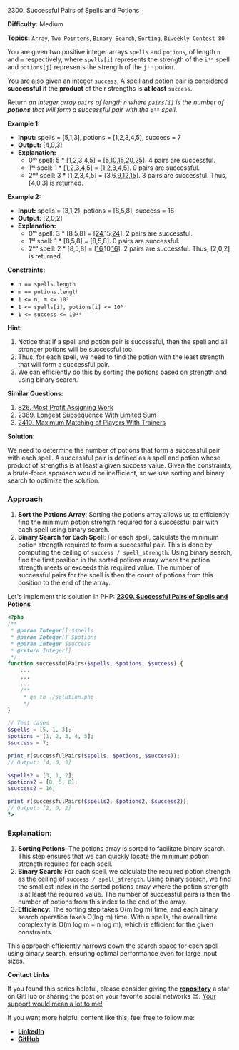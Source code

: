 2300\. Successful Pairs of Spells and Potions

**Difficulty:** Medium

**Topics:** `Array`, `Two Pointers`, `Binary Search`, `Sorting`, `Biweekly Contest 80`

You are given two positive integer arrays `spells` and `potions`, of length `n` and `m` respectively, where `spells[i]` represents the strength of the `iᵗʰ` spell and `potions[j]` represents the strength of the `jᵗʰ` potion.

You are also given an integer `success`. A spell and potion pair is considered **successful** if the **product** of their strengths is **at least** `success`.

Return _an integer array `pairs` of length `n` where `pairs[i]` is the number of **potions** that will form a successful pair with the `iᵗʰ` spell_.

**Example 1:**

- **Input:** spells = [5,1,3], potions = [1,2,3,4,5], success = 7
- **Output:** [4,0,3]
- **Explanation:**
  - 0ᵗʰ spell: 5 * [1,2,3,4,5] = [5,<ins>10</ins>,<ins>15</ins>,<ins>20</ins>,<ins>25</ins>]. 4 pairs are successful.
  - 1ˢᵗ spell: 1 * [1,2,3,4,5] = [1,2,3,4,5]. 0 pairs are successful.
  - 2ⁿᵈ spell: 3 * [1,2,3,4,5] = [3,6,<ins>9</ins>,<ins>12</ins>,<ins>15</ins>]. 3 pairs are successful.
    Thus, [4,0,3] is returned.

**Example 2:**

- **Input:** spells = [3,1,2], potions = [8,5,8], success = 16
- **Output:** [2,0,2]
- **Explanation:**
  - 0ᵗʰ spell: 3 * [8,5,8] = [<ins>24</ins>,15,<ins>24</ins>]. 2 pairs are successful.
  - 1ˢᵗ spell: 1 * [8,5,8] = [8,5,8]. 0 pairs are successful.
  - 2ⁿᵈ spell: 2 * [8,5,8] = [<ins>16</ins>,10,<ins>16</ins>]. 2 pairs are successful.
    Thus, [2,0,2] is returned.

**Constraints:**

- `n == spells.length`
- `m == potions.length`
- `1 <= n, m <= 10⁵`
- `1 <= spells[i], potions[i] <= 10⁵`
- `1 <= success <= 10¹⁰`



**Hint:**
1. Notice that if a spell and potion pair is successful, then the spell and all stronger potions will be successful too.
2. Thus, for each spell, we need to find the potion with the least strength that will form a successful pair.
3. We can efficiently do this by sorting the potions based on strength and using binary search.



**Similar Questions:**
1. [826. Most Profit Assigning Work](https://github.com/mah-shamim/leet-code-in-php/tree/main/algorithms/000826-most-profit-assigning-work)
2. [2389. Longest Subsequence With Limited Sum](https://github.com/mah-shamim/leet-code-in-php/tree/main/algorithms/002389-longest-subsequence-with-limited-sum)
3. [2410. Maximum Matching of Players With Trainers](https://github.com/mah-shamim/leet-code-in-php/tree/main/algorithms/002410-maximum-matching-of-players-with-trainers)







**Solution:**

We need to determine the number of potions that form a successful pair with each spell. A successful pair is defined as a spell and potion whose product of strengths is at least a given success value. Given the constraints, a brute-force approach would be inefficient, so we use sorting and binary search to optimize the solution.

### Approach
1. **Sort the Potions Array**: Sorting the potions array allows us to efficiently find the minimum potion strength required for a successful pair with each spell using binary search.
2. **Binary Search for Each Spell**: For each spell, calculate the minimum potion strength required to form a successful pair. This is done by computing the ceiling of `success / spell_strength`. Using binary search, find the first position in the sorted potions array where the potion strength meets or exceeds this required value. The number of successful pairs for the spell is then the count of potions from this position to the end of the array.

Let's implement this solution in PHP: **[2300. Successful Pairs of Spells and Potions](https://github.com/mah-shamim/leet-code-in-php/tree/main/algorithms/002300-successful-pairs-of-spells-and-potions/solution.php)**

```php
<?php
/**
 * @param Integer[] $spells
 * @param Integer[] $potions
 * @param Integer $success
 * @return Integer[]
 */
function successfulPairs($spells, $potions, $success) {
    ...
    ...
    ...
    /**
     * go to ./solution.php
     */
}

// Test cases
$spells = [5, 1, 3];
$potions = [1, 2, 3, 4, 5];
$success = 7;

print_r(successfulPairs($spells, $potions, $success));
// Output: [4, 0, 3]

$spells2 = [3, 1, 2];
$potions2 = [8, 5, 8];
$success2 = 16;

print_r(successfulPairs($spells2, $potions2, $success2));
// Output: [2, 0, 2]
?>
```

### Explanation:

1. **Sorting Potions**: The potions array is sorted to facilitate binary search. This step ensures that we can quickly locate the minimum potion strength required for each spell.
2. **Binary Search**: For each spell, we calculate the required potion strength as the ceiling of `success / spell_strength`. Using binary search, we find the smallest index in the sorted potions array where the potion strength is at least the required value. The number of successful pairs is then the number of potions from this index to the end of the array.
3. **Efficiency**: The sorting step takes O(m log m) time, and each binary search operation takes O(log m) time. With n spells, the overall time complexity is O(m log m + n log m), which is efficient for the given constraints.

This approach efficiently narrows down the search space for each spell using binary search, ensuring optimal performance even for large input sizes.

**Contact Links**

If you found this series helpful, please consider giving the **[repository](https://github.com/mah-shamim/leet-code-in-php)** a star on GitHub or sharing the post on your favorite social networks 😍. [Your support would mean a lot to me!](https://jackaltimer.com/hzk8jsphf8?key=5ba736283dafd7f94a84865e3cc3d775)

If you want more helpful content like this, feel free to follow me:

- **[LinkedIn](https://www.linkedin.com/in/arifulhaque/)**
- **[GitHub](https://github.com/mah-shamim)**